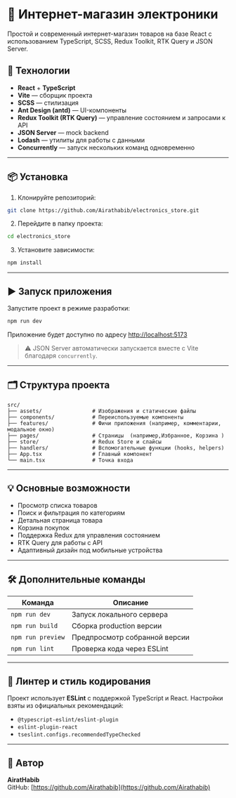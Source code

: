 # 🛒 Интернет-магазин электроники

Простой и современный интернет-магазин товаров на базе React с использованием TypeScript, SCSS, Redux Toolkit, RTK Query и JSON Server.

## 🧰 Технологии

- **React** + **TypeScript**
- **Vite** — сборщик проекта
- **SCSS** — стилизация
- **Ant Design (antd)** — UI-компоненты
- **Redux Toolkit (RTK Query)** — управление состоянием и запросами к API
- **JSON Server** — mock backend
- **Lodash** — утилиты для работы с данными
- **Concurrently** — запуск нескольких команд одновременно

---

## 📦 Установка

1. Клонируйте репозиторий:

```bash
git clone https://github.com/Airathabib/electronics_store.git
```

2. Перейдите в папку проекта:

```bash
cd electronics_store
```

3. Установите зависимости:

```bash
npm install
```

---

## ▶️ Запуск приложения

Запустите проект в режиме разработки:

```bash
npm run dev
```

Приложение будет доступно по адресу [http://localhost:5173](http://localhost:5173)

> ⚠️ JSON Server автоматически запускается вместе с Vite благодаря `concurrently`.

---

## 🗂️ Структура проекта

```
src/
├── assets/                # Изображения и статические файлы
├── components/            # Переиспользуемые компоненты
├── features/              # Фичи приложения (например, комментарии, модальное окно)
├── pages/                 # Страницы  (например,Избранное, Корзина )
├── store/                 # Redux Store и слайсы
├── handlers/              # Вспомогательные функции (hooks, helpers)
├── App.tsx                # Главный компонент
└── main.tsx               # Точка входа
```

---

## 💡 Основные возможности

- Просмотр списка товаров
- Поиск и фильтрация по категориям
- Детальная страница товара
- Корзина покупок
- Поддержка Redux для управления состоянием
- RTK Query для работы с API
- Адаптивный дизайн под мобильные устройства

---

## 🛠️ Дополнительные команды

| Команда           | Описание                      |
| ----------------- | ----------------------------- |
| `npm run dev`     | Запуск локального сервера     |
| `npm run build`   | Сборка production версии      |
| `npm run preview` | Предпросмотр собранной версии |
| `npm run lint`    | Проверка кода через ESLint    |

---

## 📝 Линтер и стиль кодирования

Проект использует **ESLint** с поддержкой TypeScript и React. Настройки взяты из официальных рекомендаций:

- `@typescript-eslint/eslint-plugin`
- `eslint-plugin-react`
- `tseslint.configs.recommendedTypeChecked`

---

## 🤝 Автор

**AiratHabib**  
GitHub: [https://github.com/Airathabib](https://github.com/Airathabib)

